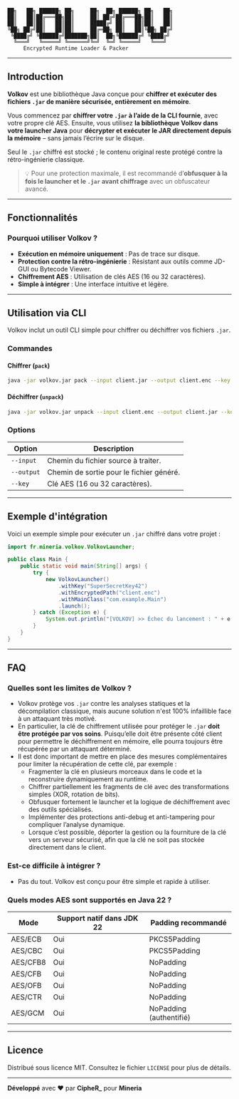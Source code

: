 ```
██╗   ██╗ ██████╗ ██╗     ██╗  ██╗ ██████╗ ██╗   ██╗
██║   ██║██╔═══██╗██║     ██║ ██╔╝██╔═══██╗██║   ██║
██║   ██║██║   ██║██║     █████╔╝ ██║   ██║██║   ██║
╚██╗ ██╔╝██║   ██║██║     ██╔═██╗ ██║   ██║╚██╗ ██╔╝
 ╚████╔╝ ╚██████╔╝███████╗██║  ██╗╚██████╔╝ ╚████╔╝ 
  ╚═══╝   ╚═════╝ ╚══════╝╚═╝  ╚═╝ ╚═════╝   ╚═══╝  
     Encrypted Runtime Loader & Packer
```

---

## Introduction

**Volkov** est une bibliothèque Java conçue pour **chiffrer et exécuter des fichiers `.jar` de manière sécurisée, entièrement en mémoire**.

Vous commencez par **chiffrer votre `.jar` à l’aide de la CLI fournie**, avec votre propre clé AES. Ensuite, vous utilisez **la bibliothèque Volkov dans votre launcher Java** pour **décrypter et exécuter le JAR directement depuis la mémoire** – sans jamais l’écrire sur le disque.

Seul le `.jar` chiffré est stocké ; le contenu original reste protégé contre la rétro-ingénierie classique.

> 💡 Pour une protection maximale, il est recommandé d’**obfusquer à la fois le launcher et le `.jar` avant chiffrage** avec un obfuscateur avancé.

---

## Fonctionnalités

### **Pourquoi utiliser Volkov ?**
- **Exécution en mémoire uniquement** : Pas de trace sur disque.
- **Protection contre la rétro-ingénierie** : Résistant aux outils comme JD-GUI ou Bytecode Viewer.
- **Chiffrement AES** : Utilisation de clés AES (16 ou 32 caractères).
- **Simple à intégrer** : Une interface intuitive et légère.

---

## Utilisation via CLI

Volkov inclut un outil CLI simple pour chiffrer ou déchiffrer vos fichiers `.jar`.

### **Commandes**
#### Chiffrer (`pack`)
```bash
java -jar volkov.jar pack --input client.jar --output client.enc --key SuperSecretKey42
```

#### Déchiffrer (`unpack`)
```bash
java -jar volkov.jar unpack --input client.enc --output client.jar --key SuperSecretKey42
```

### **Options**
| Option         | Description                                  |
|----------------|----------------------------------------------|
| `--input`      | Chemin du fichier source à traiter.          |
| `--output`     | Chemin de sortie pour le fichier généré.     |
| `--key`        | Clé AES (16 ou 32 caractères).               |

---

## Exemple d'intégration

Voici un exemple simple pour exécuter un `.jar` chiffré dans votre projet :

```java
import fr.mineria.volkov.VolkovLauncher;

public class Main {
    public static void main(String[] args) {
        try {
            new VolkovLauncher()
                .withKey("SuperSecretKey42")
                .withEncryptedPath("client.enc")
                .withMainClass("com.example.Main")
                .launch();
        } catch (Exception e) {
            System.out.println("[VOLKOV] >> Échec du lancement : " + e.getMessage());
        }
    }
}
```

---

## FAQ

### **Quelles sont les limites de Volkov ?**
- Volkov protège vos `.jar` contre les analyses statiques et la décompilation classique, mais aucune solution n'est 100% infaillible face à un attaquant très motivé.
- En particulier, la clé de chiffrement utilisée pour protéger le `.jar` **doit être protégée par vos soins**. Puisqu’elle doit être présente côté client pour permettre le déchiffrement en mémoire, elle pourra toujours être récupérée par un attaquant déterminé.
- Il est donc important de mettre en place des mesures complémentaires pour limiter la récupération de cette clé, par exemple :  
  - Fragmenter la clé en plusieurs morceaux dans le code et la reconstruire dynamiquement au runtime.  
  - Chiffrer partiellement les fragments de clé avec des transformations simples (XOR, rotation de bits).  
  - Obfusquer fortement le launcher et la logique de déchiffrement avec des outils spécialisés.  
  - Implémenter des protections anti-debug et anti-tampering pour compliquer l’analyse dynamique.  
  - Lorsque c’est possible, déporter la gestion ou la fourniture de la clé vers un serveur sécurisé, afin que la clé ne soit pas stockée directement dans le client.

### **Est-ce difficile à intégrer ?**
- Pas du tout. Volkov est conçu pour être simple et rapide à utiliser.

### **Quels modes AES sont supportés en Java 22 ?**
| Mode     | Support natif dans JDK 22 | Padding recommandé       |
|----------|---------------------------|-------------------------|
| AES/ECB  | Oui                       | PKCS5Padding            |
| AES/CBC  | Oui                       | PKCS5Padding            |
| AES/CFB8 | Oui                       | NoPadding               |
| AES/CFB  | Oui                       | NoPadding               |
| AES/OFB  | Oui                       | NoPadding               |
| AES/CTR  | Oui                       | NoPadding               |
| AES/GCM  | Oui                       | NoPadding (authentifié) |

---

## Licence

Distribué sous licence MIT. Consultez le fichier `LICENSE` pour plus de détails.

---

**Développé** avec ❤️ par **CipheR_** pour **Mineria**
